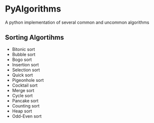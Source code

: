 # PyAlgorithms
A python implementation of several common and uncommon algorithms
## Sorting Algortihms
* Bitonic sort
* Bubble sort
* Bogo sort
* Insertion sort
* Selection sort
* Quick sort
* Pigeonhole sort
* Cocktail sort
* Merge sort
* Cycle sort
* Pancake sort
* Counting sort
* Heap sort
* Odd-Even sort
